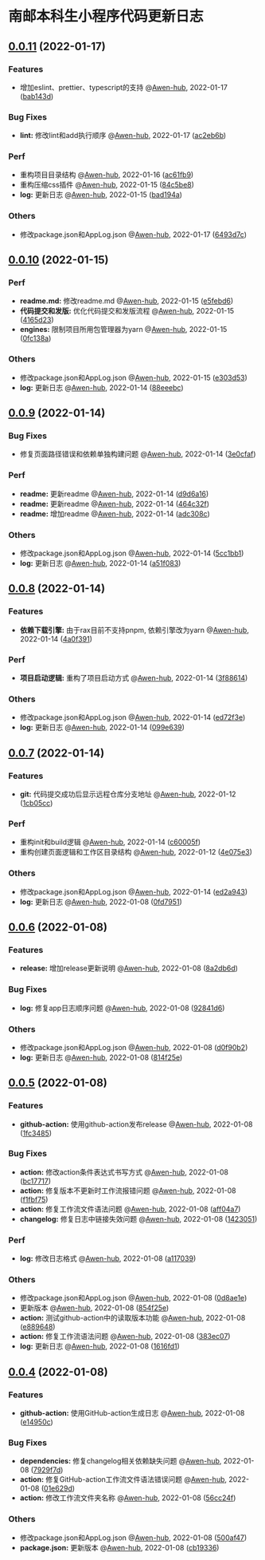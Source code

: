 # 南邮本科生小程序代码更新日志


## [0.0.11](https://github.com/Qingyou-Studio/NJUPT-Undergraduate-Miniprogram/compare/0.0.10...0.0.11) (2022-01-17)


### Features
*  增加eslint、prettier、typescript的支持  @[Awen-hub](https://github.com/Awen-hub), 2022-01-17 ([bab143d](https://github.com/Qingyou-Studio/NJUPT-Undergraduate-Miniprogram/commit/bab143de4adab7c16b73c64029ee1e0cb4a5291c))

### Bug Fixes
* **lint:** 修改lint和add执行顺序  @[Awen-hub](https://github.com/Awen-hub), 2022-01-17 ([ac2eb6b](https://github.com/Qingyou-Studio/NJUPT-Undergraduate-Miniprogram/commit/ac2eb6b7f29a41c9e3d526b509d275e5bde61bca))

### Perf
*  重构项目目录结构  @[Awen-hub](https://github.com/Awen-hub), 2022-01-16 ([ac61fb9](https://github.com/Qingyou-Studio/NJUPT-Undergraduate-Miniprogram/commit/ac61fb95894c3dfdea6c4477e64b655a68d3baf9))
*  重构压缩css插件  @[Awen-hub](https://github.com/Awen-hub), 2022-01-15 ([84c5be8](https://github.com/Qingyou-Studio/NJUPT-Undergraduate-Miniprogram/commit/84c5be8a1a24a43c22baf18b653d6a52aac1befe))
* **log:** 更新日志  @[Awen-hub](https://github.com/Awen-hub), 2022-01-15 ([bad194a](https://github.com/Qingyou-Studio/NJUPT-Undergraduate-Miniprogram/commit/bad194aacf5624f4798785deaf1117769128e394))

### Others
*  修改package.json和AppLog.json  @[Awen-hub](https://github.com/Awen-hub), 2022-01-17 ([6493d7c](https://github.com/Qingyou-Studio/NJUPT-Undergraduate-Miniprogram/commit/6493d7c9c1c168332cc608458b128e2c722e9638))





## [0.0.10](https://github.com/Qingyou-Studio/NJUPT-Undergraduate-Miniprogram/compare/0.0.9...0.0.10) (2022-01-15)


### Perf
* **readme.md:** 修改readme.md  @[Awen-hub](https://github.com/Awen-hub), 2022-01-15 ([e5febd6](https://github.com/Qingyou-Studio/NJUPT-Undergraduate-Miniprogram/commit/e5febd61472a0d689590e63c43f6d7a2ff26209c))
* **代码提交和发版:** 优化代码提交和发版流程  @[Awen-hub](https://github.com/Awen-hub), 2022-01-15 ([4165d23](https://github.com/Qingyou-Studio/NJUPT-Undergraduate-Miniprogram/commit/4165d237f83307fed5a666ad25158994a085240c))
* **engines:** 限制项目所用包管理器为yarn  @[Awen-hub](https://github.com/Awen-hub), 2022-01-15 ([0fc138a](https://github.com/Qingyou-Studio/NJUPT-Undergraduate-Miniprogram/commit/0fc138aa2369c5adf70394061a0d845194d07a2e))

### Others
*  修改package.json和AppLog.json  @[Awen-hub](https://github.com/Awen-hub), 2022-01-15 ([e303d53](https://github.com/Qingyou-Studio/NJUPT-Undergraduate-Miniprogram/commit/e303d53b6b48e636f510fd585464b5f93e93f1f1))
* **log:** 更新日志  @[Awen-hub](https://github.com/Awen-hub), 2022-01-14 ([88eeebc](https://github.com/Qingyou-Studio/NJUPT-Undergraduate-Miniprogram/commit/88eeebc2cdccf8ec768ed55cf3a2bd8721739887))





## [0.0.9](https://github.com/Qingyou-Studio/NJUPT-Undergraduate-Miniprogram/compare/0.0.8...0.0.9) (2022-01-14)


### Bug Fixes
*  修复页面路径错误和依赖单独构建问题  @[Awen-hub](https://github.com/Awen-hub), 2022-01-14 ([3e0cfaf](https://github.com/Qingyou-Studio/NJUPT-Undergraduate-Miniprogram/commit/3e0cfafe4e5991f9c8f7d1bb48d8d12b9560339b))

### Perf
* **readme:** 更新readme  @[Awen-hub](https://github.com/Awen-hub), 2022-01-14 ([d9d6a16](https://github.com/Qingyou-Studio/NJUPT-Undergraduate-Miniprogram/commit/d9d6a163e6bb74f388a2031663bb92388e370607))
* **readme:** 更新readme  @[Awen-hub](https://github.com/Awen-hub), 2022-01-14 ([464c32f](https://github.com/Qingyou-Studio/NJUPT-Undergraduate-Miniprogram/commit/464c32f32ca1da5730ab1ddae7ad37b5e7a697f4))
* **readme:** 增加readme  @[Awen-hub](https://github.com/Awen-hub), 2022-01-14 ([adc308c](https://github.com/Qingyou-Studio/NJUPT-Undergraduate-Miniprogram/commit/adc308cb14d4b8fd116f3f803c3fff371bc333fd))

### Others
*  修改package.json和AppLog.json  @[Awen-hub](https://github.com/Awen-hub), 2022-01-14 ([5cc1bb1](https://github.com/Qingyou-Studio/NJUPT-Undergraduate-Miniprogram/commit/5cc1bb1ed3c660d27ed07a3e03743c5d036ba8f6))
* **log:** 更新日志  @[Awen-hub](https://github.com/Awen-hub), 2022-01-14 ([a51f083](https://github.com/Qingyou-Studio/NJUPT-Undergraduate-Miniprogram/commit/a51f083a822b478257f0a08925fd1307c93a463e))





## [0.0.8](https://github.com/Qingyou-Studio/NJUPT-Undergraduate-Miniprogram/compare/0.0.7...0.0.8) (2022-01-14)


### Features
* **依赖下载引擎:** 由于rax目前不支持pnpm, 依赖引擎改为yarn  @[Awen-hub](https://github.com/Awen-hub), 2022-01-14 ([4a0f391](https://github.com/Qingyou-Studio/NJUPT-Undergraduate-Miniprogram/commit/4a0f3913b982a098db9368aa02ad8aa6251f9add))

### Perf
* **项目启动逻辑:** 重构了项目启动方式  @[Awen-hub](https://github.com/Awen-hub), 2022-01-14 ([3f88614](https://github.com/Qingyou-Studio/NJUPT-Undergraduate-Miniprogram/commit/3f88614fa6d87c866659eef72e7e390a4da44e0f))

### Others
*  修改package.json和AppLog.json  @[Awen-hub](https://github.com/Awen-hub), 2022-01-14 ([ed72f3e](https://github.com/Qingyou-Studio/NJUPT-Undergraduate-Miniprogram/commit/ed72f3eef8d2d24e18ff6408b33f1633abe302c4))
* **log:** 更新日志  @[Awen-hub](https://github.com/Awen-hub), 2022-01-14 ([099e639](https://github.com/Qingyou-Studio/NJUPT-Undergraduate-Miniprogram/commit/099e639eea592dada6b826dbe1381718899c0c79))





## [0.0.7](https://github.com/Qingyou-Studio/NJUPT-Undergraduate-Miniprogram/compare/0.0.6...0.0.7) (2022-01-14)


### Features
* **git:** 代码提交成功后显示远程仓库分支地址  @[Awen-hub](https://github.com/Awen-hub), 2022-01-12 ([1cb05cc](https://github.com/Qingyou-Studio/NJUPT-Undergraduate-Miniprogram/commit/1cb05cc12bc64be0c8c744cf44044e177f6088b2))

### Perf
*  重构init和build逻辑  @[Awen-hub](https://github.com/Awen-hub), 2022-01-14 ([c60005f](https://github.com/Qingyou-Studio/NJUPT-Undergraduate-Miniprogram/commit/c60005f8a9d90381e4179fb1e2effb464e7e8263))
*  重构创建页面逻辑和工作区目录结构  @[Awen-hub](https://github.com/Awen-hub), 2022-01-12 ([4e075e3](https://github.com/Qingyou-Studio/NJUPT-Undergraduate-Miniprogram/commit/4e075e3af464f0b053f3335ced250ce975d38eba))

### Others
*  修改package.json和AppLog.json  @[Awen-hub](https://github.com/Awen-hub), 2022-01-14 ([ed2a943](https://github.com/Qingyou-Studio/NJUPT-Undergraduate-Miniprogram/commit/ed2a943d4950559d9d07ff30a1a77cb61db179a4))
* **log:** 更新日志  @[Awen-hub](https://github.com/Awen-hub), 2022-01-08 ([0fd7951](https://github.com/Qingyou-Studio/NJUPT-Undergraduate-Miniprogram/commit/0fd79517bcaa88a90556d50c6e0057ffc49605c0))





## [0.0.6](https://github.com/Qingyou-Studio/NJUPT-Undergraduate-Miniprogram/compare/0.0.5...0.0.6) (2022-01-08)


### Features
* **release:** 增加release更新说明  @[Awen-hub](https://github.com/Awen-hub), 2022-01-08 ([8a2db6d](https://github.com/Qingyou-Studio/NJUPT-Undergraduate-Miniprogram/commit/8a2db6d08fb70c92daeb8858b5ea58eee077cded))

### Bug Fixes
* **log:** 修复app日志顺序问题  @[Awen-hub](https://github.com/Awen-hub), 2022-01-08 ([92841d6](https://github.com/Qingyou-Studio/NJUPT-Undergraduate-Miniprogram/commit/92841d6eca074193abc51e2d811c0244acf0c366))

### Others
*  修改package.json和AppLog.json  @[Awen-hub](https://github.com/Awen-hub), 2022-01-08 ([d0f90b2](https://github.com/Qingyou-Studio/NJUPT-Undergraduate-Miniprogram/commit/d0f90b2faa0b413877009f1ec2da4bdda12ea9c1))
* **log:** 更新日志  @[Awen-hub](https://github.com/Awen-hub), 2022-01-08 ([814f25e](https://github.com/Qingyou-Studio/NJUPT-Undergraduate-Miniprogram/commit/814f25ec31a211939e70890e10276cbf5dde73dc))





## [0.0.5](https://github.com/Qingyou-Studio/NJUPT-Undergraduate-Miniprogram/compare/0.0.4...0.0.5) (2022-01-08)


### Features
* **github-action:** 使用github-action发布release  @[Awen-hub](https://github.com/Awen-hub), 2022-01-08 ([1fc3485](https://github.com/Qingyou-Studio/NJUPT-Undergraduate-Miniprogram/commit/1fc348566b691e5780eda79d1f2d0f66bfa059e4))

### Bug Fixes
* **action:** 修改action条件表达式书写方式  @[Awen-hub](https://github.com/Awen-hub), 2022-01-08 ([bc17717](https://github.com/Qingyou-Studio/NJUPT-Undergraduate-Miniprogram/commit/bc17717e610a6fa40642698040525edab2f5fb55))
* **action:** 修复版本不更新时工作流报错问题  @[Awen-hub](https://github.com/Awen-hub), 2022-01-08 ([f1fbf75](https://github.com/Qingyou-Studio/NJUPT-Undergraduate-Miniprogram/commit/f1fbf7544cb7544f44c4e6df515c8c32f8843a13))
* **action:** 修复工作流文件语法问题  @[Awen-hub](https://github.com/Awen-hub), 2022-01-08 ([aff04a7](https://github.com/Qingyou-Studio/NJUPT-Undergraduate-Miniprogram/commit/aff04a7a81094e9f267238eefac09c8e91a56c22))
* **changelog:** 修复日志中链接失效问题  @[Awen-hub](https://github.com/Awen-hub), 2022-01-08 ([1423051](https://github.com/Qingyou-Studio/NJUPT-Undergraduate-Miniprogram/commit/14230517b16dcb493306f3f513b8b8da5ba97453))

### Perf
* **log:** 修改日志格式  @[Awen-hub](https://github.com/Awen-hub), 2022-01-08 ([a117039](https://github.com/Qingyou-Studio/NJUPT-Undergraduate-Miniprogram/commit/a117039b4493664046599657dfd7a4beb849fa16))

### Others
*  修改package.json和AppLog.json  @[Awen-hub](https://github.com/Awen-hub), 2022-01-08 ([0d8ae1e](https://github.com/Qingyou-Studio/NJUPT-Undergraduate-Miniprogram/commit/0d8ae1eda689bd9a77f86921f76f65f1c5782e40))
*  更新版本  @[Awen-hub](https://github.com/Awen-hub), 2022-01-08 ([854f25e](https://github.com/Qingyou-Studio/NJUPT-Undergraduate-Miniprogram/commit/854f25ede751022657967054f8612318c6067479))
* **action:** 测试github-action中的读取版本功能  @[Awen-hub](https://github.com/Awen-hub), 2022-01-08 ([e889648](https://github.com/Qingyou-Studio/NJUPT-Undergraduate-Miniprogram/commit/e8896486070fceefdb6ecf9968f0b0d67cc280e5))
* **action:** 修复工作流语法问题  @[Awen-hub](https://github.com/Awen-hub), 2022-01-08 ([383ec07](https://github.com/Qingyou-Studio/NJUPT-Undergraduate-Miniprogram/commit/383ec07c588290bd243b5ef6bb8e9477773a169e))
* **log:** 更新日志  @[Awen-hub](https://github.com/Awen-hub), 2022-01-08 ([1616fd1](https://github.com/Qingyou-Studio/NJUPT-Undergraduate-Miniprogram/commit/1616fd14cc5f1c384b1041366cec0ea26dac6d48))





## [0.0.4](https://github.com/Qingyou-Studio/NJUPT-Undergraduate-Miniprogram/compare/0.0.3...0.0.4) (2022-01-08)


### Features
* **github-action:** 使用GitHub-action生成日志  @[Awen-hub](https://github.com/Awen-hub), 2022-01-08 ([e14950c](https://github.com/Qingyou-Studio/NJUPT-Undergraduate-Miniprogram/commit/e14950cff112e78520def874ab7307988b7e901f))

### Bug Fixes
* **dependencies:** 修复changelog相关依赖缺失问题  @[Awen-hub](https://github.com/Awen-hub), 2022-01-08 ([7929f7d](https://github.com/Qingyou-Studio/NJUPT-Undergraduate-Miniprogram/commit/7929f7d4fbc76d0bf739fd447c4917a2e7b5bac7))
* **action:** 修复GitHub-action工作流文件语法错误问题  @[Awen-hub](https://github.com/Awen-hub), 2022-01-08 ([01e629d](https://github.com/Qingyou-Studio/NJUPT-Undergraduate-Miniprogram/commit/01e629da3e609dc2c5f965dbfe66baa87596281f))
* **action:** 修改工作流文件夹名称  @[Awen-hub](https://github.com/Awen-hub), 2022-01-08 ([56cc24f](https://github.com/Qingyou-Studio/NJUPT-Undergraduate-Miniprogram/commit/56cc24fe6c00f42081ec5e2b5e427190ca599add))

### Others
*  修改package.json和AppLog.json  @[Awen-hub](https://github.com/Awen-hub), 2022-01-08 ([500af47](https://github.com/Qingyou-Studio/NJUPT-Undergraduate-Miniprogram/commit/500af47afd4cbf0656419dde6cf1fc7f3ec6a372))
* **package.json:** 更新版本  @[Awen-hub](https://github.com/Awen-hub), 2022-01-08 ([cb19336](https://github.com/Qingyou-Studio/NJUPT-Undergraduate-Miniprogram/commit/cb1933608f8ebc1c913ac5818ca180b255c21984))




